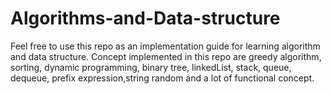 # Algorithms-and-Data-structure
Feel free to use this repo as an implementation guide for learning algorithm and data structure.
Concept implemented in this repo are greedy algorithm, sorting, dynamic programming, binary tree, linkedList,
stack, queue, dequeue, prefix expression,string random and a lot of functional concept.

